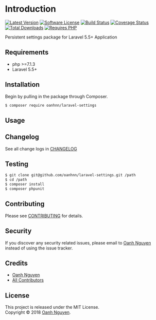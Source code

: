 # Introduction

[![Latest Version](https://img.shields.io/packagist/v/oanhnn/laravel-settings.svg)](https://packagist.org/packages/oanhnn/laravel-settings)
[![Software License](https://img.shields.io/github/license/oanhnn/laravel-settings.svg)](LICENSE.md)
[![Build Status](https://img.shields.io/travis/oanhnn/laravel-settings/master.svg)](https://travis-ci.org/oanhnn/laravel-settings)
[![Coverage Status](https://img.shields.io/coveralls/github/oanhnn/laravel-settings/master.svg)](https://coveralls.io/github/oanhnn/laravel-settings?branch=master)
[![Total Downloads](https://img.shields.io/packagist/dt/oanhnn/laravel-settings.svg)](https://packagist.org/packages/oanhnn/laravel-settings)
[![Requires PHP](https://img.shields.io/travis/php-v/oanhnn/laravel-settings.svg)](https://travis-ci.org/oanhnn/laravel-settings)

Persistent settings package for Laravel 5.5+ Application

## Requirements

* php >=7.1.3
* Laravel 5.5+

## Installation

Begin by pulling in the package through Composer.

```bash
$ composer require oanhnn/laravel-settings
```

## Usage



## Changelog

See all change logs in [CHANGELOG](CHANGELOG.md)

## Testing

```bash
$ git clone git@github.com/oanhnn/laravel-settings.git /path
$ cd /path
$ composer install
$ composer phpunit
```

## Contributing

Please see [CONTRIBUTING](CONTRIBUTING.md) for details.

## Security

If you discover any security related issues, please email to [Oanh Nguyen](mailto:oanhnn.bk@gmail.com) instead of 
using the issue tracker.

## Credits

- [Oanh Nguyen](https://github.com/oanhnn)
- [All Contributors](../../contributors)

## License

This project is released under the MIT License.   
Copyright © 2018 [Oanh Nguyen](https://oanhnn.github.io/).
